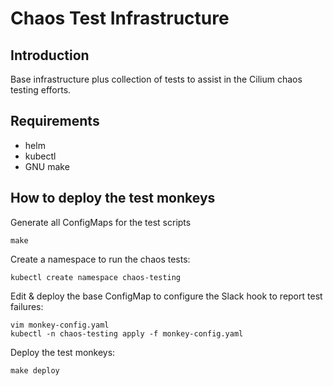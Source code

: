 # Chaos Test Infrastructure

## Introduction

Base infrastructure plus collection of tests to assist in the Cilium chaos
testing efforts.

## Requirements

* helm
* kubectl
* GNU make

## How to deploy the test monkeys

Generate all ConfigMaps for the test scripts

	make

Create a namespace to run the chaos tests:

	kubectl create namespace chaos-testing

Edit & deploy the base ConfigMap to configure the Slack hook to report test
failures:

	vim monkey-config.yaml
	kubectl -n chaos-testing apply -f monkey-config.yaml

Deploy the test monkeys:

	make deploy
